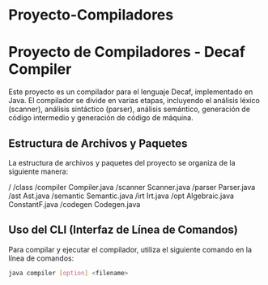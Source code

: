 # Proyecto-Compiladores

# Proyecto de Compiladores - Decaf Compiler

Este proyecto es un compilador para el lenguaje Decaf, implementado en Java. El compilador se divide en varias etapas, incluyendo el análisis léxico (scanner), análisis sintáctico (parser), análisis semántico, generación de código intermedio y generación de código de máquina.

## Estructura de Archivos y Paquetes

La estructura de archivos y paquetes del proyecto se organiza de la siguiente manera:

/ 
/class 
/compiler 
Compiler.java 
/scanner 
Scanner.java 
/parser 
Parser.java 
/ast 
Ast.java 
/semantic 
Semantic.java 
/irt 
Irt.java 
/opt 
Algebraic.java 
ConstantF.java 
/codegen 
Codegen.java 


## Uso del CLI (Interfaz de Línea de Comandos)

Para compilar y ejecutar el compilador, utiliza el siguiente comando en la línea de comandos:

```bash
java compiler [option] <filename>
